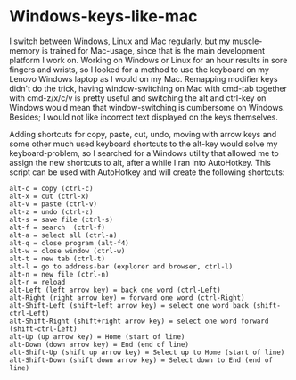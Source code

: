 # Windows-keys-like-mac

I switch between Windows, Linux and Mac regularly, but my muscle-memory is trained for Mac-usage, since that is the main development platform I work on.
Working on Windows or Linux for an hour results in sore fingers and wrists, so I looked for a method to use the keyboard on my Lenovo Windows laptop as I would on my Mac.
Remapping modifier keys didn't do the trick, having window-switching on Mac with cmd-tab together with cmd-z/x/c/v is pretty useful and switching the alt and ctrl-key on Windows would mean that window-switching is cumbersome on Windows. Besides; I would not like incorrect text displayed on the keys themselves. 

Adding shortcuts for copy, paste, cut, undo, moving with arrow keys and some other much used keyboard shortcuts to the alt-key would solve my keyboard-problem, so I searched for a Windows utility that allowed me to assign the new shortcuts to alt, after a while I ran into AutoHotkey. 
This script can be used with AutoHotkey and will create the following shortcuts:

```
alt-c = copy (ctrl-c)
alt-x = cut (ctrl-x)
alt-v = paste (ctrl-v)
alt-z = undo (ctrl-z)
alt-s = save file (ctrl-s)
alt-f = search  (ctrl-f)
alt-a = select all (ctrl-a)
alt-q = close program (alt-f4)
alt-w = close window (ctrl-w)
alt-t = new tab (ctrl-t)
alt-l = go to address-bar (explorer and browser, ctrl-l)
alt-n = new file (ctrl-n)
alt-r = reload
alt-Left (left arrow key) = back one word (ctrl-Left)
alt-Right (right arrow key) = forward one word (ctrl-Right)
alt-Shift-Left (shift+left arrow key) = select one word back (shift-ctrl-Left)
alt-Shift-Right (shift+right arrow key) = select one word forward (shift-ctrl-Left)
alt-Up (up arrow key) = Home (start of line)
alt-Down (down arrow key) = End (end of line)
alt-Shift-Up (shift up arrow key) = Select up to Home (start of line)
alt-Shift-Down (shift down arrow key) = Select down to End (end of line)
```